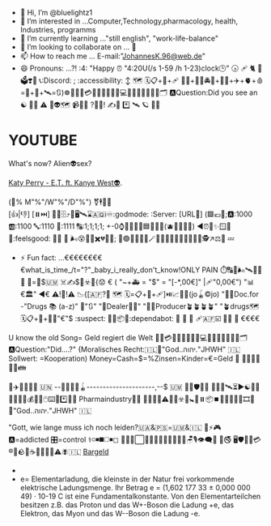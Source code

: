 - 👋 Hi, I’m @bluelightz1
- 👀 I’m interested in ...Computer,Technology,pharmacology, health, Industries, programms
- 🌱 I’m currently learning ..."still english", "work-life-balance"
- 💞️ I’m looking to collaborate on ... 🔢
- 📫 How to reach me ... E-mail:"JohannesK.96@web.de"
- 😄 Pronouns: ...?! :4: "Happy ⏰ "4:20U(/s 1-59 /h 1-23)clock🕒" 🕟 🩹 🐈 🥇 🗳️❣️🫰 📞:Discord: ; 
    :accessibility: 
↕️ 🗺️ 🗓️📋+📆+🩹 👩‍💻+👮‍♂️🚔👮+👩‍✈️+✈️+🫀+🩸=🏧+📲+🛰️=🔃)☸️📇🎼🏧💳🇪🇺🛂💶🚦🛂💻👮🛂👮‍♂️👮‍♀️🪪🗂️ 🅰️Question:Did you see an ☯️   🧟‍♂️   ⚠️ 📲👽🗺️ 📹📲🫵  ?🌟👾!  ✍️📲  *️⃣ 🛰️ 🪐 👩‍🎤
<h1>YOUTUBE</h1>

<p>What's now? Alien👽sex?

<a href="https://www.youtube.com/watch?v=t5Sd5c4o9UM">Katy Perry - E.T. ft. Kanye West👽</a>.

</p>

(💯% M"%"/W"%"/D"%")   ⚧️🕴️💱🏦          
[👍|👎] [⏸️⏭️] 📁📂🗄️⤴️📧🖥️🛰️⌛🇦🇶ℹ️♾️:godmode:
:Server:
[URL🔎]
(🟪💶💙;🅰️:1000 🆎:1100 🔤:1110 🔡:1111 🔠:1;1;1;1; +-0⌚🚏🚙📘💙🟦🔵🔷🔹(🫐👨‍👩‍👦‍👦) ◀️⏰🚡✨🪟😲
🥴:feelsgood:
👩‍🍼
🥱
🌬️😵💫👒✖️💔🥦🥗; 📗🟢🍏📱🧙‍♀️🪄🧲🧙🎣🧙👩‍💻👨‍💻🧑‍💻🕵️↗️⚖️🪪
💤


- ⚡ Fun fact: ...€€€€€€€€€what_is_time_/t="?"_baby_i_really_don't_know!ONLY PAIN ⏱️🔠🍷🌬️🛰️🥇🥈🥉       🥙=🤫$🇺🇲 $☠️$✍️$📰☣️🧠{😟  € ( "~+🚑 = "$" = "[-*,00€]"        |🩹"0,00€")   "📊€🏛️"   ◀️€  ⚠️!📲!⚠️ 📉{[🇦🇫?🏥 🗺️ 🗓️=📋+📆+🩹]⏯️📈👩‍🔬(jo🪀©️jo)  "👩‍⚕️Doc.for -"Drugs 📚 (a-z)" 🏥"🔃" "🚛Dealer👨‍🏭"            "👩‍🌾Producer🪴🪴🪴🪴"           "🪴drugs🗺 🗓📋+📆+🙊💬"€"$ :suspect: 👩‍🌾📦🦸:dependabot: 🏬 🧢 👶 🩹🇦🇫☑️ 🤞🔠 🛂     €€€€

U know the old Song= Geld regiert die Welt 
🎼🏧💳🇪🇺🛂💶🚦🛂💻👮🛂👮‍♂️👮‍♀️🪪🗂️ 🅰️Question:"Did....?"
{Moralisches Recht:🇮🇱🕍"God..יהוה."JHWH" 🇮🇱 Sollwert: =Kooperation) 
Money=Cash=$=%Zinsen=Kinder=€=Geld 👏     🔧👷👷‍♂️🧑‍⚕️👪 

🍎✈️🧑‍🎤🎵😒 🇺🇳 --📖🌝🔳🌞🪀---------------------,--$ 🇺🇲
🏴‍☠️🛡️🏦🏦 🫨🛫📡🛰️⏳▶️☯️🌇🤟🏰💶🇪🇺💰💸🤑🖱️⌨️🔐*️⃣👩‍💼  Pharmaindustry🧑‍🏭 🧑‍⚕️📱🔬⚠️🦠👑☣️📵🚼🧮⏸️📦⏹️📖📘😠💙💥🎞️🚻
🕍"God..יהוה."JHWH" 🇮🇱

"Gott, wie lange muss ich noch leiden?🇺🇦&🇵🇸=🇺🇲&🇮🇱  🤙⚡🎮 🅰️=addicted 🎛️=control ⚕️◽◾◼️◻️◾◻ 🫡💤😵⬜🌔✅✅🍦🧊🦮🦮👩‍💼🪑🎙️👁️‍🗨️💭
🖕🚭
🖥️🛡️🏹🚨💳®️🏦🪨🧆☕🚬🍬🍪🔮⚠️🪰🇮🇱
 <a href="https://www.youtube.com/watch?v=0GYMDTa9CgE">Bargeld</a>

- 
- e= Elementarladung, die kleinste in der Natur frei vorkommende elektrische Ladungsmenge. Ihr Betrag e = (1,602 177 33 ± 0,000 000 49) · 10-19 C ist eine Fundamentalkonstante. Von den Elementarteilchen besitzen z.B. das Proton und das W+-Boson die Ladung +e, das Elektron, das Myon und das W--Boson die Ladung -e.

<!---Sleeping@day/night
Terra
bluelightz1/bluelightz1 is a ✨ special ✨ repository because its `README.md` (this file) appears on your GitHub profile.
You can click the Preview link to take a look at your changes.

.
--->
